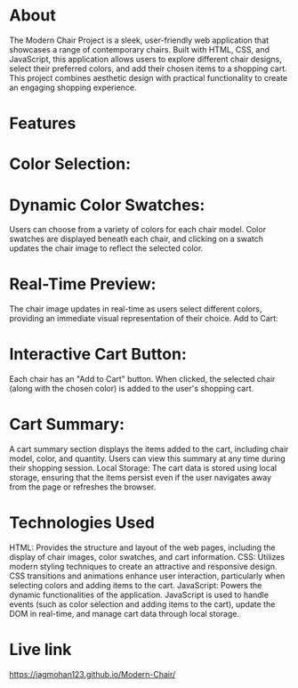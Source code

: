 # About
The Modern Chair Project is a sleek, user-friendly web application that showcases a range of contemporary chairs. Built with HTML, CSS, and JavaScript, this application allows users to explore different chair designs, select their preferred colors, and add their chosen items to a shopping cart. This project combines aesthetic design with practical functionality to create an engaging shopping experience.

# Features
# Color Selection:

# Dynamic Color Swatches: 
Users can choose from a variety of colors for each chair model. Color swatches are displayed beneath each chair, and clicking on a swatch updates the chair image to reflect the selected color.
# Real-Time Preview: 
The chair image updates in real-time as users select different colors, providing an immediate visual representation of their choice.
Add to Cart:

# Interactive Cart Button: 
Each chair has an "Add to Cart" button. When clicked, the selected chair (along with the chosen color) is added to the user's shopping cart.
# Cart Summary:
A cart summary section displays the items added to the cart, including chair model, color, and quantity. Users can view this summary at any time during their shopping session.
Local Storage: The cart data is stored using local storage, ensuring that the items persist even if the user navigates away from the page or refreshes the browser.
# Technologies Used
HTML: Provides the structure and layout of the web pages, including the display of chair images, color swatches, and cart information.
CSS: Utilizes modern styling techniques to create an attractive and responsive design. CSS transitions and animations enhance user interaction, particularly when selecting colors and adding items to the cart.
JavaScript: Powers the dynamic functionalities of the application. JavaScript is used to handle events (such as color selection and adding items to the cart), update the DOM in real-time, and manage cart data through local storage.

# Live link
https://jagmohan123.github.io/Modern-Chair/
